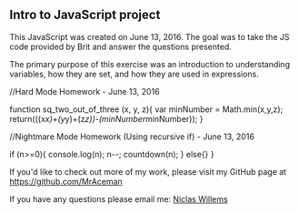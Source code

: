 ## Intro to JavaScript project

This JavaScript was created on June 13, 2016.  The goal was to take the JS code provided by Brit and answer the questions presented.

The primary purpose of this exercise was an introduction to understanding variables, how they are set, and how they are used in expressions.

//Hard Mode Homework - June 13, 2016

function sq_two_out_of_three (x, y, z){
  var minNumber = Math.min(x,y,z);
  return(((x*x)+(y*y)+(z*z))-(minNumber*minNumber));
}

//Nightmare Mode Homework (Using recursive if) - June 13, 2016

if (n>=0){
  console.log(n);
  n--;
  countdown(n);
}
else{}
}

If you'd like to check out more of my work, please visit my GitHub page at https://github.com/MrAceman

If you have any questions please email me: [Niclas Willems](mailto:niclas.willems@gmail.com)
